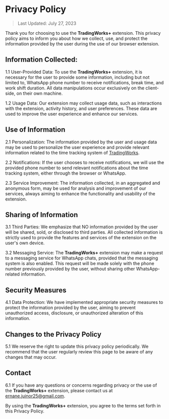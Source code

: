 # Privacy Policy

> Last Updated: July 27, 2023

Thank you for choosing to use the **TradingWorks+** extension. This privacy policy aims to inform you about how we collect, use, and protect the information provided by the user during the use of our browser extension.

## Information Collected:

1.1 User-Provided Data: To use the **TradingWorks+** extension, it is necessary for the user to provide some information, including but not limited to, WhatsApp phone number to receive notifications, break time, and work shift duration. All data manipulations occur exclusively on the client-side, on their own machine.

1.2 Usage Data: Our extension may collect usage data, such as interactions with the extension, activity history, and user preferences. These data are used to improve the user experience and enhance our services.

## Use of Information

2.1 Personalization: The information provided by the user and usage data may be used to personalize the user experience and provide relevant information related to the time tracking system of [TradingWorks](https://app.tradingworks.net/).

2.2 Notifications: If the user chooses to receive notifications, we will use the provided phone number to send relevant notifications about the time tracking system, either through the browser or WhatsApp.

2.3 Service Improvement: The information collected, in an aggregated and anonymous form, may be used for analysis and improvement of our services, always aiming to enhance the functionality and usability of the extension.

## Sharing of Information

3.1 Third Parties: We emphasize that NO information provided by the user will be shared, sold, or disclosed to third parties. All collected information is strictly used to provide the features and services of the extension on the user's own device.

3.2 Messaging Service: The **TradingWorks+** extension may make a request to a messaging service for WhatsApp chats, provided that the messaging system is also enabled. This request will be made solely with the phone number previously provided by the user, without sharing other WhatsApp-related information.

## Security Measures

4.1 Data Protection: We have implemented appropriate security measures to protect the information provided by the user, aiming to prevent unauthorized access, disclosure, or unauthorized alteration of this information.

## Changes to the Privacy Policy

5.1 We reserve the right to update this privacy policy periodically. We recommend that the user regularly review this page to be aware of any changes that may occur.

## Contact

6.1 If you have any questions or concerns regarding privacy or the use of the **TradingWorks+** extension, please contact us at ernane.juinor25@gmail.com.

By using the **TradingWorks+** extension, you agree to the terms set forth in this Privacy Policy.